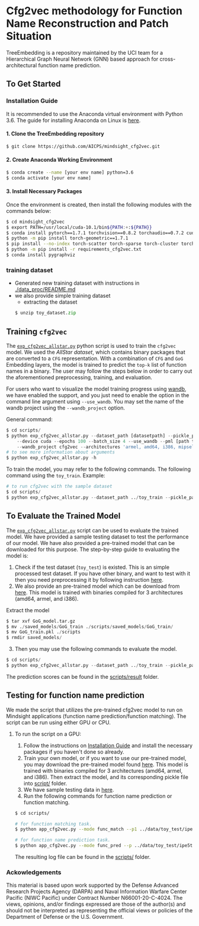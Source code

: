 Cfg2vec methodology for Function Name Reconstruction and Patch Situation
=====================
TreeEmbedding is a repository maintained by the UCI team for a Hierarchical Graph Neural Network (GNN) based approach for cross-architectural function name prediction.

## To Get Started

<a name="Installation_Guide"></a>
### Installation Guide
It is recommended to use the Anaconda virtual environment with Python 3.6. The guide for installing Anaconda on Linux is [here](https://docs.anaconda.com/anaconda/install/linux/). 

#### 1. Clone the TreeEmbedding repository
```sh
$ git clone https://github.com/AICPS/mindsight_cfg2vec.git
```
#### 2. Create Anaconda Working Environment
```sh
$ conda create --name [your env name] python=3.6
$ conda activate [your env name]
```
#### 3. Install Necessary Packages
Once the environment is created, then install the following modules with the commands below:
```sh
$ cd mindsight_cfg2vec
$ export PATH=/usr/local/cuda-10.1/bin${PATH:+:${PATH}}
$ conda install pytorch==1.7.1 torchvision==0.8.2 torchaudio==0.7.2 cudatoolkit=10.1 -c pytorch
$ python -m pip install torch-geometric==1.7.1
$ pip install --no-index torch-scatter torch-sparse torch-cluster torch-spline-conv -f https://pytorch-geometric.com/whl/torch-1.7.1+cu101.html
$ python -m pip install -r requirements_cfg2vec.txt
$ conda install pygraphviz
```

### training dataset
- Generated new training dataset with instructions in [./data_proc/README.md](/data_proc/README.md)
- we also provide simple training dataset
    - extracting the dataset 
    ```python
    $ unzip toy_dataset.zip
    ```

## Training `cfg2vec`
The [`exp_cfg2vec_allstar.py`](scripts/exp_cfg2vec_allstar.py) python script is used to train the `cfg2vec` model. 
We used the *AllStar dataset*, which contains binary packages that are converted to a `CFG` representation.
With a combination of `CFG` and `GoG` Embedding layers, the model is trained to predict the `top-k` list of function names in a binary. The user may follow the steps below in order to carry out the aforementioned preprocessing, training, and evaluation.

For users who want to visualize the model training progress using [wandb](https://wandb.ai/site), we have enabled the support, and you just need to enable the option in the command line argument using `--use_wandb`. You may set the name of the wandb project using the `--wandb_project` option. 

General command:
```python
$ cd scripts/
$ python exp_cfg2vec_allstar.py --dataset_path [datasetpath] --pickle_path [.pkl file path] --seed 1 \
    --device cuda --epochs 100 --batch_size 4 --use_wandb --pml [path to model] \
    --wandb_project cfg2vec --architectures 'armel, amd64, i386, mipsel'
# to see more information about arguments
$ python exp_cfg2vec_allstar.py -h 
```

To train the model, you may refer to the following commands. The following command using the `toy_train`.
Example:
```python
# to run cfg2vec with the sample dataset
$ cd scripts/
$ python exp_cfg2vec_allstar.py --dataset_path ../toy_train --pickle_path toy_train.pkl --seed 1 --device cuda --epochs 100 --batch_size 4 --pml "./saved_models/toy_train"  --architectures 'armel, amd64, i386, mipsel'
```

## To Evaluate the Trained Model
The [`exp_cfg2vec_allstar.py`](scripts/exp_cfg2vec_allstar.py) script can be used to evaluate the trained model. We have provided a sample testing dataset to test the performance of our model. We have also provided a pre-trained model that can be downloaded for this purpose. The step-by-step guide to evaluating the model is:
1. Check if the test dataset (`toy_test`) is existed. This is an simple processed test dataset. If you have other binary, and want to test with it then you need preprocessing it by following instruction [here](/data_proc/README.md).
2. We also provide an pre-trained model which can be download from [here](https://drive.google.com/file/d/1MClvWI8zh1TbNxwHVObUmtPu-huBgiKB/view?usp=sharing). This model is trained with binaries compiled for 3 architectures (amd64, armel, and i386).

Extract the model
```python
$ tar xvf GoG_model.tar.gz
$ mv ./saved_models/GoG_train ./scripts/saved_models/GoG_train/
$ mv GoG_train.pkl ./scripts
$ rmdir saved_models/
```

3. Then you may use the following commands to evaluate the model. 
```python
$ cd scripts/
$ python exp_cfg2vec_allstar.py --dataset_path ../toy_train --pickle_path toy_train.pkl --seed 1 --device cuda --epochs 100 --batch_size 4 --pml "./saved_models/toy_train"  --architectures 'armel, amd64, i386, mipsel'  --eval_only True --eval_dataset_path ../toy_test --eval_pickle_path toy_test.pkl
```
The prediction scores can be found in the [scripts/result](scripts/result) folder. 

## Testing for function name prediction
We made the script that utilizes the pre-trained cfg2vec model to run on Mindsight applications (function name prediction/function matching). The script can be run using either GPU or CPU. 
1. To run the script on a GPU:
    1. Follow the instructions on [Installation Guide](#Running_cfg2vec) and install the necessary packages if you haven't done so already.
    2. Train your own model, or if you want to use our pre-trained model, you may download the pre-trained model found [here](https://drive.google.com/file/d/1MClvWI8zh1TbNxwHVObUmtPu-huBgiKB/view?usp=sharing). This model is trained with binaries compiled for 3 architectures (amd64, armel, and i386). Then extract the model, and its corresponding pickle file into [script/](./scripts/) folder.
    3. We have sample testing data in [here](./data/match_predict_test/).
    4. Run the following commands for function name prediction or function matching.

    ```sh
    $ cd scripts/

    # for function matching task.
    $ python app_cfg2vec.py --mode func_match --p1 ../data/toy_test/ipe5toxml___ipe5toxml-amd64.bin --p2 ../data/toy_test/m-tx___prepmx-amd64.bin --pml "./saved_models/toy_train" --topk 10 --o result_fm.log --device cuda

    # for function name prediction task. 
    $ python app_cfg2vec.py --mode func_pred --p ../data/toy_test/ipe5toxml___ipe5toxml-amd64.bin --pdb toy_train.pkl --pml "./saved_models/toy_train" --topk 10 --o result_fpd.log --device cuda
    ```
    The resulting log file can be found in the [scripts/](scripts/) folder.

### Ackowledgements
This material is based upon work supported by the Defense Advanced Research Projects Agency (DARPA) and Naval Information Warfare Center Pacific (NIWC Pacific) under Contract Number N66001-20-C-4024. The views, opinions, and/or findings expressed are those of the author(s) and should not be interpreted as representing the official views or policies of the Department of Defense or the U.S. Government.
